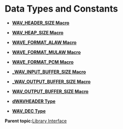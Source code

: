 # Data Types and Constants

-   **[WAV\_HEADER\_SIZE Macro](GUID-8AAFAE15-86ED-4210-95E9-A7FEE437BA22.md)**  

-   **[WAV\_HEAP\_SIZE Macro](GUID-DA075E94-8198-421A-AC86-9A7861031620.md)**  

-   **[WAVE\_FORMAT\_ALAW Macro](GUID-574B3938-D4BE-4262-893D-457EE8050B94.md)**  

-   **[WAVE\_FORMAT\_MULAW Macro](GUID-2C82EF4F-92A6-4536-A6CA-82DA1BA4C92F.md)**  

-   **[WAVE\_FORMAT\_PCM Macro](GUID-F58FC6D2-4401-4E9C-9092-3B481B1D2001.md)**  

-   **[\_WAV\_INPUT\_BUFFER\_SIZE Macro](GUID-1D5B821C-1C4B-4711-BD8D-B37E92A8D396.md)**  

-   **[\_WAV\_OUTPUT\_BUFFER\_SIZE Macro](GUID-16CF0B0F-5D4E-4902-AACC-ACF7EA768C38.md)**  

-   **[WAV\_OUTPUT\_BUFFER\_SIZE Macro](GUID-5DBDFA98-4657-45D2-84AC-E1ACB3E0102F.md)**  

-   **[dWAVHEADER Type](GUID-9A87FE56-5CEA-42DD-B891-2493EB42D751.md)**  

-   **[WAV\_DEC Type](GUID-E2882DF4-7951-4C6E-8BD8-8C9A55C60F49.md)**  


**Parent topic:**[Library Interface](GUID-CBB1180F-9433-4D55-971B-8F32E2532626.md)

